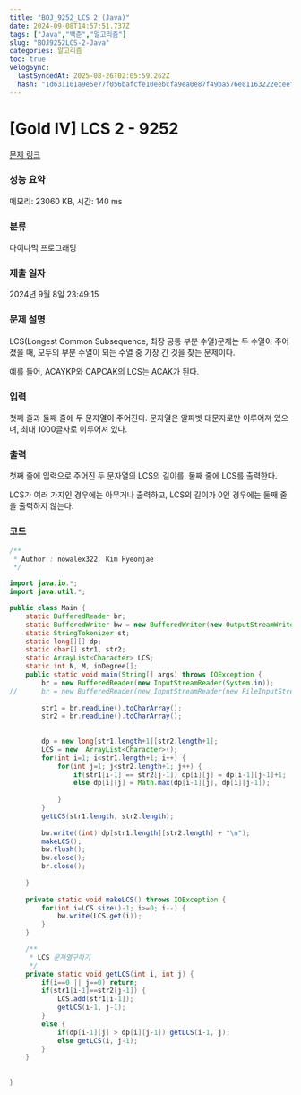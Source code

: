 ```yaml
---
title: "BOJ_9252_LCS 2 (Java)"
date: 2024-09-08T14:57:51.737Z
tags: ["Java","백준","알고리즘"]
slug: "BOJ9252LCS-2-Java"
categories: 알고리즘
toc: true
velogSync:
  lastSyncedAt: 2025-08-26T02:05:59.262Z
  hash: "1d631101a9e5e77f056bafcfe10eebcfa9ea0e87f49ba576e81163222eceefd7"
---
```


# [Gold IV] LCS 2 - 9252 

[문제 링크](https://www.acmicpc.net/problem/9252) 

### 성능 요약

메모리: 23060 KB, 시간: 140 ms

### 분류

다이나믹 프로그래밍

### 제출 일자

2024년 9월 8일 23:49:15

### 문제 설명

<p>LCS(Longest Common Subsequence, 최장 공통 부분 수열)문제는 두 수열이 주어졌을 때, 모두의 부분 수열이 되는 수열 중 가장 긴 것을 찾는 문제이다.</p>

<p>예를 들어, ACAYKP와 CAPCAK의 LCS는 ACAK가 된다.</p>

### 입력 

 <p>첫째 줄과 둘째 줄에 두 문자열이 주어진다. 문자열은 알파벳 대문자로만 이루어져 있으며, 최대 1000글자로 이루어져 있다.</p>

### 출력 

 <p>첫째 줄에 입력으로 주어진 두 문자열의 LCS의 길이를, 둘째 줄에 LCS를 출력한다.</p>

<p>LCS가 여러 가지인 경우에는 아무거나 출력하고, LCS의 길이가 0인 경우에는 둘째 줄을 출력하지 않는다.</p>

### 코드
```java
/**
 * Author : nowalex322, Kim Hyeonjae
 */

import java.io.*;
import java.util.*;

public class Main {
	static BufferedReader br;
	static BufferedWriter bw = new BufferedWriter(new OutputStreamWriter(System.out));
	static StringTokenizer st;
	static long[][] dp;
	static char[] str1, str2;
	static ArrayList<Character> LCS;
	static int N, M, inDegree[];
	public static void main(String[] args) throws IOException {
		br = new BufferedReader(new InputStreamReader(System.in));
//		br = new BufferedReader(new InputStreamReader(new FileInputStream("input.txt")));
		
		str1 = br.readLine().toCharArray();
		str2 = br.readLine().toCharArray();
		
		
		dp = new long[str1.length+1][str2.length+1];
		LCS = new  ArrayList<Character>();
		for(int i=1; i<str1.length+1; i++) {
			for(int j=1; j<str2.length+1; j++) {
				if(str1[i-1] == str2[j-1]) dp[i][j] = dp[i-1][j-1]+1;
				else dp[i][j] = Math.max(dp[i-1][j], dp[i][j-1]);
				
			}
		}
		getLCS(str1.length, str2.length);
		
		bw.write((int) dp[str1.length][str2.length] + "\n");
		makeLCS();
		bw.flush();
		bw.close();
		br.close();
		
	}
	
	private static void makeLCS() throws IOException {
		for(int i=LCS.size()-1; i>=0; i--) {
			bw.write(LCS.get(i));
		}
	}

	/**
	 * LCS 문자열구하기
	 */
	private static void getLCS(int i, int j) {
		if(i==0 || j==0) return;
		if(str1[i-1]==str2[j-1]) {
			LCS.add(str1[i-1]);
			getLCS(i-1, j-1);
		}
		else {
			if(dp[i-1][j] > dp[i][j-1]) getLCS(i-1, j);
			else getLCS(i, j-1);
		}
	}
	
	
}
```